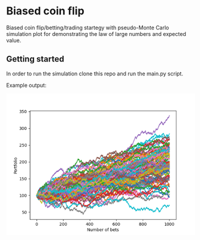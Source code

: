 # Biased coin flip
Biased coin flip/betting/trading startegy with pseudo-Monte Carlo simulation plot for demonstrating the law of large numbers and expected value. 

## Getting started
In order to run the simulation clone this repo and run the main.py script.

Example output:

![My Image](Example.png)
